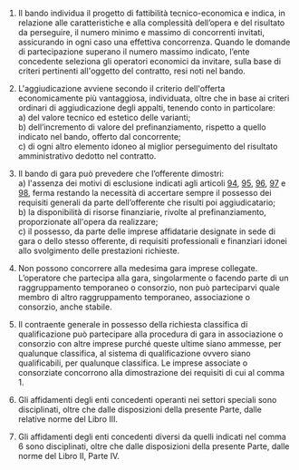 1. Il bando individua il progetto di fattibilità tecnico-economica e indica, in relazione alle caratteristiche e alla complessità dell’opera e del risultato da perseguire, il numero minimo e massimo di concorrenti invitati, assicurando in ogni caso una effettiva concorrenza. Quando le domande di partecipazione superano il numero massimo indicato, l’ente concedente seleziona gli operatori economici da invitare, sulla base di criteri pertinenti all'oggetto del contratto, resi noti nel bando.

2. L'aggiudicazione avviene secondo il criterio dell'offerta economicamente più vantaggiosa, individuata, oltre che in base ai criteri ordinari di aggiudicazione degli appalti, tenendo conto in particolare: <br>a) del valore tecnico ed estetico delle varianti; <br>b) dell’incremento di valore del prefinanziamento, rispetto a quello indicato nel bando, offerto dal concorrente; <br>c) di ogni altro elemento idoneo al miglior perseguimento del risultato amministrativo dedotto nel contratto.

3. Il bando di gara può prevedere che l’offerente dimostri: <br>a) l'assenza dei motivi di esclusione indicati agli articoli [94](articolo-94/1), [95](articolo-95/1), [96](articolo-96/1), [97](articolo-97/1) e [98](articolo-98/1), ferma restando la necessità di accertare sempre il possesso dei requisiti generali da parte dell’offerente che risulti poi aggiudicatario; <br>b) la disponibilità di risorse finanziarie, rivolte al prefinanziamento, proporzionate all'opera da realizzare; <br>c) il possesso, da parte delle imprese affidatarie designate in sede di gara o dello stesso offerente, di requisiti professionali e finanziari idonei allo svolgimento delle prestazioni richieste.

4. Non possono concorrere alla medesima gara imprese collegate. L’operatore che partecipa alla gara, singolarmente o facendo parte di un raggruppamento temporaneo o consorzio, non può parteciparvi quale membro di altro raggruppamento temporaneo, associazione o consorzio, anche stabile. 

5. Il contraente generale in possesso della richiesta classifica di qualificazione può partecipare alla procedura di gara in associazione o consorzio con altre imprese purché queste ultime siano ammesse, per qualunque classifica, al sistema di qualificazione ovvero siano qualificabili, per qualunque classifica. Le imprese associate o consorziate concorrono alla dimostrazione dei requisiti di cui al comma 1.

6. Gli affidamenti degli enti concedenti operanti nei settori speciali sono disciplinati, oltre che dalle disposizioni della presente Parte, dalle relative norme del Libro III.

7. Gli affidamenti degli enti concedenti diversi da quelli indicati nel comma 6 sono disciplinati, oltre che dalle disposizioni della presente Parte, dalle norme del Libro II, Parte IV.